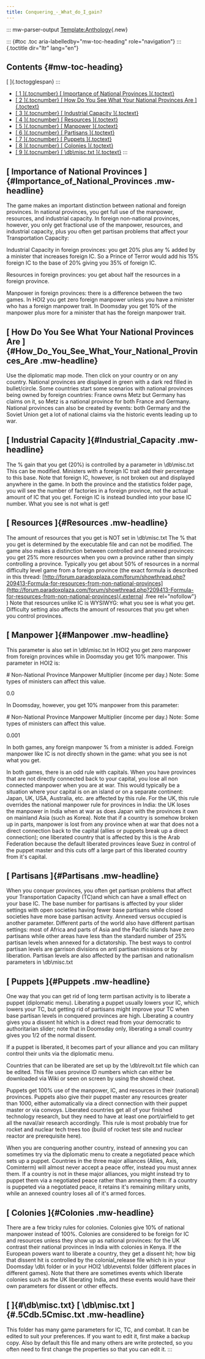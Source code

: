 ```yaml
---
title: Conquering_-_What_do_I_gain?
---
```

::: mw-parser-output
[Template:Anthology](/wiki/index.php?title=Template:Anthology&action=edit&redlink=1 "Template:Anthology (page does not exist)"){.new}

::: {#toc .toc aria-labelledby="mw-toc-heading" role="navigation"}
::: {.toctitle dir="ltr" lang="en"}
## Contents {#mw-toc-heading}

[ ]{.toctogglespan}
:::

-   [[ 1 ]{.tocnumber} [ Importance of National Provinces
    ]{.toctext}](#Importance_of_National_Provinces)
-   [[ 2 ]{.tocnumber} [ How Do You See What Your National Provinces Are
    ]{.toctext}](#How_Do_You_See_What_Your_National_Provinces_Are)
-   [[ 3 ]{.tocnumber} [ Industrial Capacity
    ]{.toctext}](#Industrial_Capacity)
-   [[ 4 ]{.tocnumber} [ Resources ]{.toctext}](#Resources)
-   [[ 5 ]{.tocnumber} [ Manpower ]{.toctext}](#Manpower)
-   [[ 6 ]{.tocnumber} [ Partisans ]{.toctext}](#Partisans)
-   [[ 7 ]{.tocnumber} [ Puppets ]{.toctext}](#Puppets)
-   [[ 8 ]{.tocnumber} [ Colonies ]{.toctext}](#Colonies)
-   [[ 9 ]{.tocnumber} [ \\db\\misc.txt ]{.toctext}](#.5Cdb.5Cmisc.txt)
:::

## [ Importance of National Provinces ]{#Importance_of_National_Provinces .mw-headline}

The game makes an important distinction between national and foreign
provinces. In national provinces, you get full use of the manpower,
resources, and industrial capacity. In foreign non-national provinces,
however, you only get fractional use of the manpower, resources, and
industrial capacity, plus you often get partisan problems that affect
your Transportation Capacity:

Industrial Capacity in foreign provinces: you get 20% plus any % added
by a minister that increases foreign IC. So a Prince of Terror would add
his 15% foreign IC to the base of 20% giving you 35% of foreign IC.

Resources in foreign provinces: you get about half the resources in a
foreign province.

Manpower in foreign provinces: there is a difference between the two
games. In HOI2 you get zero foreign manpower unless you have a minister
who has a foreign manpower trait. In Doomsday you get 10% of the
manpower plus more for a minister that has the foreign manpower trait.

## [ How Do You See What Your National Provinces Are ]{#How_Do_You_See_What_Your_National_Provinces_Are .mw-headline}

Use the diplomatic map mode. Then click on your country or on any
country. National provinces are displayed in green with a dark red
filled in bullet/circle. Some countries start some scenarios with
national provinces being owned by foreign countries: France owns Metz
but Germany has claims on it, so Metz is a national province for both
France and Germany. National provinces can also be created by events:
both Germany and the Soviet Union get a lot of national claims via the
historic events leading up to war.

## [ Industrial Capacity ]{#Industrial_Capacity .mw-headline}

The % gain that you get (20%) is controlled by a parameter in
\\db\\misc.txt This can be modified. Ministers with a foreign IC trait
add their percentage to this base. Note that foreign IC, however, is not
broken out and displayed anywhere in the game. In both the province and
the statistics folder page, you will see the number of factories in a
foreign province, not the actual amount of IC that you get. Foreign IC
is instead bundled into your base IC number. What you see is not what is
get!

## [ Resources ]{#Resources .mw-headline}

The amount of resources that you get is NOT set in \\db\\misc.txt The %
that you get is determined by the executable file and can not be
modified. The game also makes a distinction between controlled and
annexed provinces: you get 25% more resources when you own a province
rather than simply controlling a province. Typically you get about 50%
of resources in a normal difficulty level game from a foreign province
(the exact formula is described in this thread:
[http://forum.paradoxplaza.com/forum/showthread.php?209413-Formula-for-resources-from-non-national-provinces](http://forum.paradoxplaza.com/forum/showthread.php?209413-Formula-for-resources-from-non-national-provinces){.external
.free rel="nofollow"} ) Note that resources unlike IC is WYSIWYG: what
you see is what you get. Difficulty setting also affects the amount of
resources that you get when you control provinces.

## [ Manpower ]{#Manpower .mw-headline}

This parameter is also set in \\db\\misc.txt In HOI2 you get zero
manpower from foreign provinces while in Doomsday you get 10% manpower.
This parameter in HOI2 is:

\# Non-National Province Manpower Multiplier (income per day.) Note:
Some types of ministers can affect this value.

0.0

In Doomsday, however, you get 10% manpower from this parameter:

\# Non-National Province Manpower Multiplier (income per day.) Note:
Some types of ministers can affect this value.

0.001

In both games, any foreign manpower % from a minister is added. Foreign
manpower like IC is not directly shown in the game: what you see is not
what you get.

In both games, there is an odd rule with capitals. When you have
provinces that are not directly connected back to your capital, you lose
all non connected manpower when you are at war. This would typically be
a situation where your capital is on an island or on a separate
continent: Japan, UK, USA, Australia, etc. are affected by this rule.
For the UK, this rule overrides the national manpower rule for provinces
in India: the UK loses the manpower in India when at war as does Japan
with the provinces it own on mainland Asia (such as Korea). Note that if
a country is somehow broken up in parts, manpower is lost from any
province when at war that does not a direct connection back to the
capital (allies or puppets break up a direct connection); one liberated
country that is affected by this is the Arab Federation because the
default liberated provinces leave Suez in control of the puppet master
and this cuts off a large part of this liberated country from it\'s
capital.

## [ Partisans ]{#Partisans .mw-headline}

When you conquer provinces, you often get partisan problems that affect
your Transportation Capacity (TC)and which can have a small effect on
your base IC. The base number for partisans is affected by your slider
settings with open societies having fewer base partisans while closed
societies have more base partisan activity. Annexed versus occupied is
another parameter. Different parts of the world also have different
partisan settings: most of Africa and parts of Asia and the Pacific
islands have zero partisans while other areas have less than the
standard number of 25% partisan levels when annexed for a dictatorship.
The best ways to control partisan levels are garrison divisions on anti
partisan missions or by liberation. Partisan levels are also affected by
the partisan and nationalism parameters in \\db\\misc.txt

## [ Puppets ]{#Puppets .mw-headline}

One way that you can get rid of long term partisan activity is to
liberate a puppet (diplomatic menu). Liberating a puppet usually lowers
your IC, which lowers your TC, but getting rid of partisans might
improve your TC when base partisan levels in conquered provinces are
high. Liberating a country gives you a dissent hit which is a direct
read from your democratic to authoritarian slider; note that in Doomsday
only, liberating a small country gives you 1/2 of the normal dissent.

If a puppet is liberated, it becomes part of your alliance and you can
military control their units via the diplomatic menu.

Countries that can be liberated are set up by the \\db\\revolt.txt file
which can be edited. This file uses province ID numbers which can either
be downloaded via Wiki or seen on screen by using the showid cheat.

Puppets get 100% use of the manpower, IC, and resources in their
(national) provinces. Puppets also give their puppet master any
resources greater than 1000, either automatically via a direct
connection with their puppet master or via convoys. Liberated countries
get all of your finished technology research, but they need to have at
least one port/airfield to get all the naval/air research accordingly.
This rule is most probably true for rocket and nuclear tech trees too
(build of rocket test site and nuclear reactor are prerequisite here).

When you are conquering another country, instead of annexing you can
sometimes try via the diplomatic menu to create a negotiated peace which
sets up a puppet. Countries in the three major alliances (Allies, Axis,
Cominterm) will almost never accept a peace offer, instead you must
annex them. If a country is not in these major alliances, you might
instead try to puppet them via a negotiated peace rather than annexing
them: if a country is puppeted via a negotiated peace, it retains it\'s
remaining military units, while an annexed country loses all of it\'s
armed forces.

## [ Colonies ]{#Colonies .mw-headline}

There are a few tricky rules for colonies. Colonies give 10% of national
manpower instead of 100%. Colonies are considered to be foreign for IC
and resources unless they show up as national provinces: for the UK
contrast their national provinces in India with colonies in Kenya. If
the European powers want to liberate a country, they get a dissent hit;
how big that dissent hit is controlled by the colonial_release file
which is in your Doomsday \\db\\ folder or in your HOI2 \\db\\events\\
folder (different places in different games). Note that there are
sometimes events which liberate colonies such as the UK liberating
India, and these events would have their own parameters for dissent or
other effects.

## [ ]{#\\db\\misc.txt} [ \\db\\misc.txt ]{#.5Cdb.5Cmisc.txt .mw-headline}

This folder has many game parameters for IC, TC, and combat. It can be
edited to suit your preferences. If you want to edit it, first make a
backup copy. Also by default this file and many others are write
protected, so you often need to first change the properties so that you
can edit it.
:::
